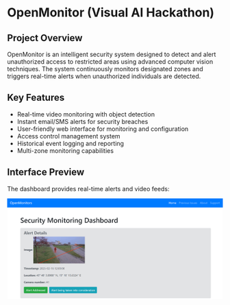 # OpenMonitor (Visual AI Hackathon)

## Project Overview
OpenMonitor is an intelligent security system designed to detect and alert unauthorized access to restricted areas using advanced computer vision techniques. The system continuously monitors designated zones and triggers real-time alerts when unauthorized individuals are detected.

## Key Features
- Real-time video monitoring with object detection
- Instant email/SMS alerts for security breaches
- User-friendly web interface for monitoring and configuration
- Access control management system
- Historical event logging and reporting
- Multi-zone monitoring capabilities
## Interface Preview
The dashboard provides real-time alerts and video feeds:

![OpenMonitor Interface](utils\image.png)

